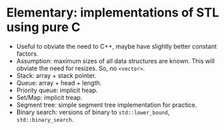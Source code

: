 # Elementary: implementations of STL using pure C

- Useful to obviate the need to C++, maybe have slightly better constant
  factors.
- Assumption: maximum sizes of all data structures are known. This will obviate
  the need for resizes. So, no `<vector>`. 
- Stack: array + stack pointer.
- Queue: array + head + length.
- Priority queue: implicit heap.
- Set/Map: implicit treap.
- Segment tree: simple segment tree implementation for practice.
- Binary search: versions of binary to `std::lower_bound`, `std::binary_search`.
